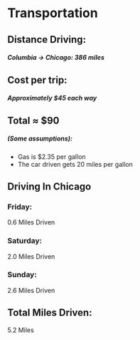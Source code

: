 # Transportation

## Distance Driving:
##### Columbia -> Chicago: 386 miles

## Cost per trip:
##### Approximately $45 each way
## Total ≈ $90
##### (Some assumptions):
* Gas is $2.35 per gallon
* The car driven gets 20 miles per gallon


## Driving In Chicago
### Friday:
0.6 Miles Driven
### Saturday:
2.0 Miles Driven
### Sunday:
2.6 Miles Driven

## Total Miles Driven:
5.2 Miles
